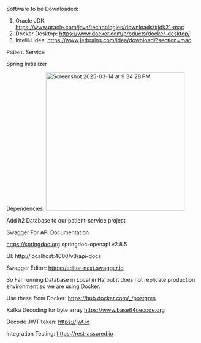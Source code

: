 Software to be Downloaded:

1) Oracle JDK: https://www.oracle.com/java/technologies/downloads/#jdk21-mac
2) Docker Desktop: https://www.docker.com/products/docker-desktop/
3) IntelliJ Idea: https://www.jetbrains.com/idea/download/?section=mac

Patient Service

Spring Initializer


Dependencies:
<img width="362" alt="Screenshot 2025-03-14 at 9 34 28 PM" src="https://github.com/user-attachments/assets/6e09f11b-9f2e-4aa8-9e20-b45eda98b375" />

Add h2 Database to our patient-service project


Swagger For API Documentation

https://springdoc.org
springdoc-openapi v2.8.5

UI: http://localhost:4000/v3/api-docs

Swagger Editor: https://editor-next.swagger.io

So Far running Database in Local in H2 but it does not replicate production environment so we are using Docker.

Use these from Docker:
https://hub.docker.com/_/postgres

Kafka Decoding for byte array
https://www.base64decode.org

Decode JWT token:
https://jwt.io

Integration Testing:
https://rest-assured.io
